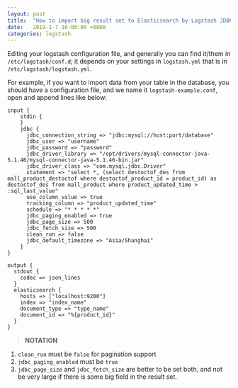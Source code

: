 ```yaml
---
layout: post
title:  "How to import big result set to Elasticsearch by Logstash JDBC input plugin"
date:   2019-1-7 16:00:00 +0800
categories: logstash
---
```

Editing your logstash configuration file, and generally you can find it/them in `/etc/logstash/conf.d`; it depends on your settings in `logstash.yml` that is in `/etc/logstash/logstash.yml`.

For example, if you want to import data from your table in the database, you should have a configuration file, and we name it `logstash-example.conf`, open and append lines like below:

```
input {
    stdin {
    }
    jdbc {
      jdbc_connection_string => "jdbc:mysql://host:port/database"
      jdbc_user => "username"
      jdbc_password => "password"
      jdbc_driver_library => "/opt/drivers/mysql-connector-java-5.1.46/mysql-connector-java-5.1.46-bin.jar"
      jdbc_driver_class => "com.mysql.jdbc.Driver"
      statement => "select *, (select destoctof_des from mall_product_destoctof where destoctof_product_id = product_id) as destoctof_des from mall_product where product_updated_time > :sql_last_value"
      use_column_value => true
      tracking_column => "product_updated_time"
      schedule => "* * * * *"
      jdbc_paging_enabled => true
      jdbc_page_size => 500
      jdbc_fetch_size => 500
      clean_run => false
      jdbc_default_timezone => "Asia/Shanghai"
    }
}

output {
  stdout {
    codec => json_lines
  }
  elasticsearch {
    hosts => ["localhost:9200"]
    index => "index_name"
    document_type => "type_name"
    document_id => "%{product_id}"
  }
}
```

> __NOTATION__
1. `clean_run` must be `false` for pagination support
1. `jdbc_paging_enabled` must be `true`
1. `jdbc_page_size` and `jdbc_fetch_size` are better to be set both, and not be very large if there is some big field in the result set.